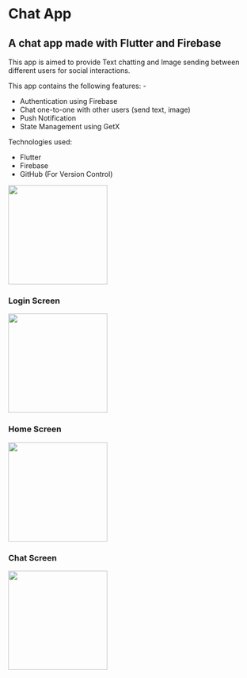 # Chat App

## A chat app made with Flutter and Firebase
This app is aimed to provide Text chatting and Image sending between different users for social interactions.

This app contains the following features: -
<ul>
<li> Authentication using Firebase
<li> Chat one-to-one with other users (send text, image)
<li> Push Notification
<li> State Management using GetX
</ul>
Technologies used:
<ul>
<li> Flutter
<li>Firebase
<li> GitHub (For Version Control)
</ul>
<img src="https://cdn.discordapp.com/attachments/1019311567482921034/1073911779370995734/Screenshot_1665817270.png" width=200>

### Login Screen
<img src="https://cdn.discordapp.com/attachments/1019311567482921034/1073911778989318164/Screenshot_1665817292.png" width=200>

### Home Screen
<img src="https://cdn.discordapp.com/attachments/1019311567482921034/1073912499654627358/Screenshot_1666092938.png" width=200>

### Chat Screen
<img src="https://cdn.discordapp.com/attachments/1019311567482921034/1073911778628616324/Screenshot_1666094066.png" width=200>
